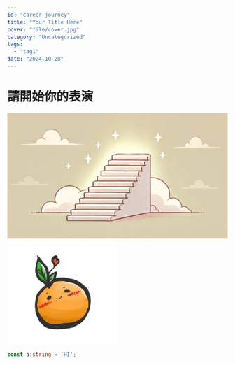 ```yaml
---
id: "career-journey"
title: "Your Title Here"
cover: "file/cover.jpg"
category: "Uncategorized"
tags:
  - "tag1"
date: "2024-10-28"
---
```


# 請開始你的表演
![樓梯](../../post/career-journey/file/cover.jpg)
![小橘子](../../post/career-journey/file/SLRd8iy.jpg)
~~~ts
const a:string = 'HI';
~~~
